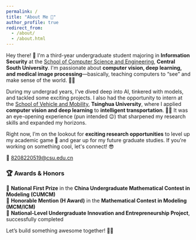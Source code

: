 ```yaml
---
permalink: /
title: "About Me 🚀"
author_profile: true
redirect_from:  
  - /about/  
  - /about.html  
---
```


Hey there! 👋 I'm a third-year undergraduate student majoring in **Information Security** at the [School of Computer Science and Engineering](https://cse.csu.edu.cn/), **Central South University**. I'm passionate about **computer vision, deep learning, and medical image processing**—basically, teaching computers to “see” and make sense of the world. 🧐💡  

During my undergrad years, I’ve dived deep into AI, tinkered with models, and tackled some exciting projects. I also had the opportunity to intern at the [School of Vehicle and Mobility](https://www.svm.tsinghua.edu.cn/), **Tsinghua University**, where I applied **computer vision and deep learning** to **intelligent transportation**. 🚗💨 It was an eye-opening experience (pun intended 😉) that sharpened my research skills and expanded my horizons.  

Right now, I’m on the lookout for **exciting research opportunities** to level up my academic game 🎯 and gear up for my future graduate studies. If you're working on something cool, let's connect! 😎  

📧 8208220519@csu.edu.cn  

### 🏆 Awards & Honors  
🥇 **National First Prize** in the **China Undergraduate Mathematical Contest in Modeling (CUMCM)**  
🏅 **Honorable Mention (H Award)** in the **Mathematical Contest in Modeling (MCM/ICM)**  
🚀 **National-Level Undergraduate Innovation and Entrepreneurship Project**, successfully completed  

Let’s build something awesome together! 🚀🔥
